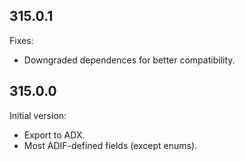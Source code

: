 ## 315.0.1

Fixes:
- Downgraded dependences for better compatibility.

## 315.0.0

Initial version:
- Export to ADX.
- Most ADIF-defined fields (except enums).
